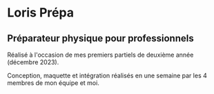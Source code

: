 # Loris Prépa

## Préparateur physique pour professionnels

Réalisé à l'occasion de mes premiers partiels de deuxième année (décembre 2023).

Conception, maquette et intégration réalisés en une semaine par les 4 membres de mon équipe et moi.
